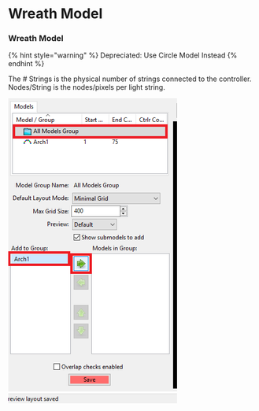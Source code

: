 # Wreath Model

### Wreath Model

{% hint style="warning" %}
Depreciated: Use Circle Model Instead
{% endhint %}

The \# Strings is the physical number of strings connected to the controller. Nodes/String is the nodes/pixels per light string.

![](../../../.gitbook/assets/image%20%28712%29.png)







